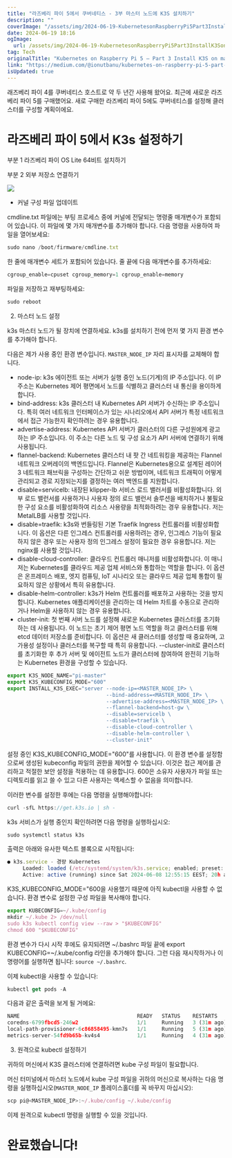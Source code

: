 ```yaml
---
title: "라즈베리 파이 5에서 쿠버네티스 - 3부 마스터 노드에 K3S 설치하기"
description: ""
coverImage: "/assets/img/2024-06-19-KubernetesonRaspberryPi5Part3InstallK3Sonmasternode_0.png"
date: 2024-06-19 18:16
ogImage: 
  url: /assets/img/2024-06-19-KubernetesonRaspberryPi5Part3InstallK3Sonmasternode_0.png
tag: Tech
originalTitle: "Kubernetes on Raspberry Pi 5 — Part 3 Install K3S on master node"
link: "https://medium.com/@ionutbanu/kubernetes-on-raspberry-pi-5-part-3-install-k3s-on-master-node-f95ea35a8b1c"
isUpdated: true
---
```






래즈베리 파이 4를 쿠버네티스 호스트로 약 두 년간 사용해 왔어요. 최근에 새로운 라즈베리 파이 5를 구매했어요. 새로 구매한 라즈베리 파이 5에도 쿠버네티스를 설정해 클러스터를 구성할 계획이에요.

# 라즈베리 파이 5에서 K3s 설정하기

부분 1 라즈베리 파이 OS Lite 64비트 설치하기

부분 2 외부 저장소 연결하기

<div class="content-ad"></div>

<img src="/assets/img/2024-06-19-KubernetesonRaspberryPi5Part3InstallK3Sonmasternode_0.png" />

- 커널 구성 파일 업데이트

cmdline.txt 파일에는 부팅 프로세스 중에 커널에 전달되는 명령줄 매개변수가 포함되어 있습니다. 이 파일에 몇 가지 매개변수를 추가해야 합니다. 다음 명령을 사용하여 파일을 열어보세요:

```js
sudo nano /boot/firmware/cmdline.txt
```

<div class="content-ad"></div>

한 줄에 매개변수 세트가 포함되어 있습니다. 줄 끝에 다음 매개변수를 추가하세요:

```js
cgroup_enable=cpuset cgroup_memory=1 cgroup_enable=memory
```

파일을 저장하고 재부팅하세요:

```js
sudo reboot
```

<div class="content-ad"></div>

2. 마스터 노드 설정

k3s 마스터 노드가 될 장치에 연결하세요. k3s를 설치하기 전에 먼저 몇 가지 환경 변수를 추가해야 합니다.

다음은 제가 사용 중인 환경 변수입니다. `MASTER_NODE_IP` 자리 표시자를 교체해야 합니다.

- node-ip: k3s 에이전트 또는 서버가 실행 중인 노드(기계)의 IP 주소입니다. 이 IP 주소는 Kubernetes 제어 평면에서 노드를 식별하고 클러스터 내 통신을 용이하게 합니다.
- bind-address: k3s 클러스터 내 Kubernetes API 서버가 수신하는 IP 주소입니다. 특히 여러 네트워크 인터페이스가 있는 시나리오에서 API 서버가 특정 네트워크에서 접근 가능한지 확인하려는 경우 유용합니다.
- advertise-address: Kubernetes API 서버가 클러스터의 다른 구성원에게 광고하는 IP 주소입니다. 이 주소는 다른 노드 및 구성 요소가 API 서버에 연결하기 위해 사용됩니다.
- flannel-backend: Kubernetes 클러스터 내 팟 간 네트워킹을 제공하는 Flannel 네트워크 오버레이의 백엔드입니다. Flannel은 Kubernetes용으로 설계된 레이어 3 네트워크 패브릭을 구성하는 간단하고 쉬운 방법이며, 네트워크 트래픽이 어떻게 관리되고 경로 지정되는지를 결정하는 여러 백엔드를 지원합니다.
- disable=servicelb: 내장된 klipper-lb 서비스 로드 밸러서를 비활성화합니다. 외부 로드 밸런서를 사용하거나 사용자 정의 로드 밸런서 솔루션을 배치하거나 불필요한 구성 요소를 비활성화하여 리소스 사용량을 최적화하려는 경우 유용합니다. 저는 MetalLB를 사용할 것입니다.
- disable=traefik: k3s와 번들링된 기본 Traefik Ingress 컨트롤러를 비활성화합니다. 이 옵션은 다른 인그레스 컨트롤러를 사용하려는 경우, 인그레스 기능이 필요하지 않은 경우 또는 사용자 정의 인그레스 설정이 필요한 경우 유용합니다. 저는 nginx를 사용할 것입니다.
- disable-cloud-controller: 클라우드 컨트롤러 매니저를 비활성화합니다. 이 매니저는 Kubernetes를 클라우드 제공 업체 서비스와 통합하는 역할을 합니다. 이 옵션은 온프레미스 배포, 엣지 컴퓨팅, IoT 시나리오 또는 클라우드 제공 업체 통합이 필요하지 않은 상황에서 특히 유용합니다.
- disable-helm-controller: k3s가 Helm 컨트롤러를 배포하고 사용하는 것을 방지합니다. Kubernetes 애플리케이션을 관리하는 데 Helm 차트를 수동으로 관리하거나 Helm을 사용하지 않는 경우 유용합니다.
- cluster-init: 첫 번째 서버 노드를 설정해 새로운 Kubernetes 클러스터를 초기화하는 데 사용됩니다. 이 노드는 초기 제어 평면 노드 역할을 하고 클러스터를 위해 etcd 데이터 저장소를 준비합니다. 이 옵션은 새 클러스터를 생성할 때 중요하며, 고 가용성 설정이나 클러스터를 복구할 때 특히 유용합니다. --cluster-init로 클러스터를 초기화한 후 추가 서버 및 에이전트 노드가 클러스터에 참여하여 완전히 기능하는 Kubernetes 환경을 구성할 수 있습니다.

<div class="content-ad"></div>

```js
export K3S_NODE_NAME="pi-master"
export K3S_KUBECONFIG_MODE="600"
export INSTALL_K3S_EXEC="server --node-ip=<MASTER_NODE_IP> \
                                --bind-address=<MASTER_NODE_IP> \
                                --advertise-address=<MASTER_NODE_IP> \
                                --flannel-backend=host-gw \
                                --disable=servicelb \
                                --disable=traefik \
                                --disable-cloud-controller \
                                --disable-helm-controller \
                                --cluster-init"
```

설정 중인 K3S_KUBECONFIG_MODE="600"를 사용합니다. 이 환경 변수를 설정함으로써 생성된 kubeconfig 파일의 권한을 제어할 수 있습니다. 이것은 접근 제어를 관리하고 적절한 보안 설정을 적용하는 데 유용합니다. 600은 소유자 사용자가 파일 또는 디렉토리를 읽고 쓸 수 있고 다른 사용자는 액세스할 수 없음을 의미합니다.

이러한 변수를 설정한 후에는 다음 명령을 실행해야합니다:

```js
curl -sfL https://get.k3s.io | sh -
```

<div class="content-ad"></div>

k3s 서비스가 실행 중인지 확인하려면 다음 명령을 실행하십시오:

```js
sudo systemctl status k3s
```

출력은 아래와 유사한 텍스트 블록으로 시작됩니다:

```js
● k3s.service - 경량 Kubernetes
     Loaded: loaded (/etc/systemd/system/k3s.service; enabled; preset: enabled)
     Active: active (running) since Sat 2024-06-08 12:55:15 EEST; 20h ago
```

<div class="content-ad"></div>

K3S_KUBECONFIG_MODE="600을 사용했기 때문에 아직 kubectl을 사용할 수 없습니다. 환경 변수로 설정한 구성 파일을 복사해야 합니다.

```js
export KUBECONFIG=~/.kube/config
mkdir ~/.kube 2> /dev/null
sudo k3s kubectl config view --raw > "$KUBECONFIG"
chmod 600 "$KUBECONFIG"
```

환경 변수가 다시 시작 후에도 유지되려면 ~/.bashrc 파일 끝에 export KUBECONFIG=~/.kube/config 라인을 추가해야 합니다. 그런 다음 재시작하거나 이 명령어를 실행하면 됩니다: `source ~/.bashrc`.

이제 kubectl을 사용할 수 있습니다:

<div class="content-ad"></div>

```js
kubectl get pods -A
```

다음과 같은 출력을 보게 될 거에요:

```js
NAME                                      READY   STATUS    RESTARTS      AGE
coredns-6799fbcd5-246w2                   1/1     Running   3 (31m ago)   44h
local-path-provisioner-6c86858495-kmn7s   1/1     Running   5 (31m ago)   44h
metrics-server-54fd9b65b-kv4s4            1/1     Running   4 (31m ago)   44h
```

3. 원격으로 kubectl 설정하기

<div class="content-ad"></div>

귀하의 머신에서 K3S 클러스터에 연결하려면 kube 구성 파일이 필요합니다.

머신 터미널에서 마스터 노드에서 kube 구성 파일을 귀하의 머신으로 복사하는 다음 명령을 실행하십시오(`MASTER_NODE_IP` 플레이스홀더를 꼭 바꾸지 마십시오):

```js
scp pi@<MASTER_NODE_IP>:~/.kube/config ~/.kube/config
```

이제 원격으로 kubectl 명령을 실행할 수 있을 것입니다.

<div class="content-ad"></div>

# 완료했습니다!